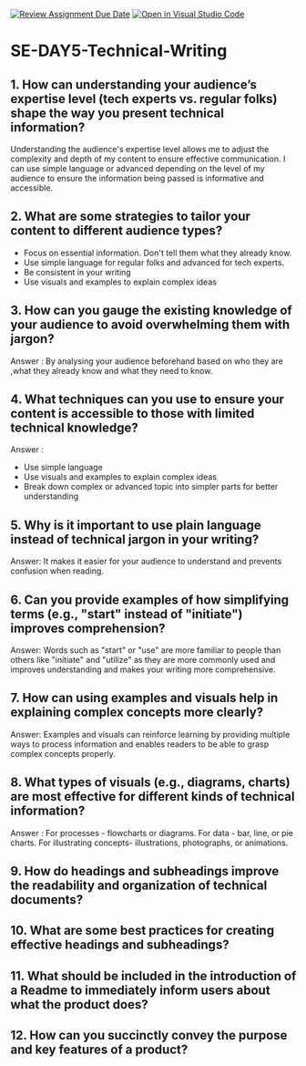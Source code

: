 [![Review Assignment Due Date](https://classroom.github.com/assets/deadline-readme-button-22041afd0340ce965d47ae6ef1cefeee28c7c493a6346c4f15d667ab976d596c.svg)](https://classroom.github.com/a/zsAR-pyY)
[![Open in Visual Studio Code](https://classroom.github.com/assets/open-in-vscode-2e0aaae1b6195c2367325f4f02e2d04e9abb55f0b24a779b69b11b9e10269abc.svg)](https://classroom.github.com/online_ide?assignment_repo_id=15984762&assignment_repo_type=AssignmentRepo)
# SE-DAY5-Technical-Writing
## 1. How can understanding your audience’s expertise level (tech experts vs. regular folks) shape the way you present technical information?
Understanding the audience's expertise level allows me to adjust the complexity and depth of my content to ensure effective communication. I can use simple language or advanced depending on the level of my audience to ensure the information being passed is informative and accessible.
## 2. What are some strategies to tailor your content to different audience types?
- Focus on essential information. Don't tell them what they already know.
- Use simple language for regular folks and advanced for tech experts.
- Be consistent in your writing
- Use visuals and examples to explain complex ideas
## 3. How can you gauge the existing knowledge of your audience to avoid overwhelming them with jargon?
Answer : By analysing your audience beforehand based on who they are ,what they already know and what they need to know.
## 4. What techniques can you use to ensure your content is accessible to those with limited technical knowledge?
Answer : 
- Use simple language
- Use visuals and examples to explain complex ideas
- Break down complex or advanced topic into simpler parts for better understanding 
## 5. Why is it important to use plain language instead of technical jargon in your writing?
Answer: It makes it easier for your audience to understand and prevents confusion when reading.
## 6. Can you provide examples of how simplifying terms (e.g., "start" instead of "initiate") improves comprehension?
Answer: Words such as "start" or "use" are more familiar to people than others like "initiate" and "utilize" as they are more commonly used and improves understanding and makes your writing more comprehensive.
## 7. How can using examples and visuals help in explaining complex concepts more clearly?
Answer: Examples and visuals can reinforce learning by providing multiple ways to process information and enables readers to be able to grasp complex concepts properly.
## 8. What types of visuals (e.g., diagrams, charts) are most effective for different kinds of technical information?
Answer : For processes - flowcharts or diagrams. 
For data - bar, line, or pie charts. For illustrating concepts- illustrations, photographs, or animations.

## 9. How do headings and subheadings improve the readability and organization of technical documents?
## 10. What are some best practices for creating effective headings and subheadings?
## 11. What should be included in the introduction of a Readme to immediately inform users about what the product does?
## 12. How can you succinctly convey the purpose and key features of a product?
